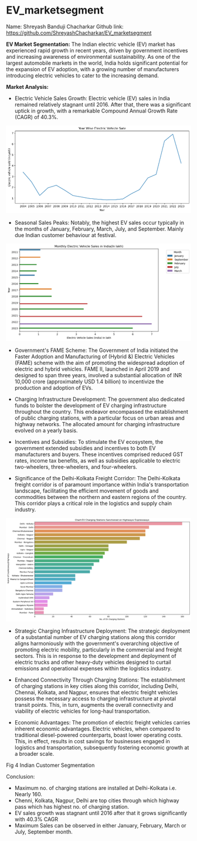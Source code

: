 # EV_marketsegment
Name: Shreyash Banduji Chacharkar
Github link: https://github.com/ShreyashChacharkar/EV_marketsegment

**EV Market Segmentation:**
The Indian electric vehicle (EV) market has experienced rapid growth in recent years, driven by government incentives and increasing awareness of environmental sustainability. As one of the largest automobile markets in the world, India holds significant potential for the expansion of EV adoption, with a growing number of manufacturers introducing electric vehicles to cater to the increasing demand.

**Market Analysis:**
*	Electric Vehicle Sales Growth: Electric vehicle (EV) sales in India remained relatively stagnant until 2016. After that, there was a significant uptick in growth, with a remarkable Compound Annual Growth Rate (CAGR) of 40.3%.
 
![Fig 1: Year wise Electric vehicle production](images/Year_Wise_electric_vehicle_sale.png)

*	Seasonal Sales Peaks: Notably, the highest EV sales occur typically in the months of January, February, March, July, and September. Mainly due Indian customer behaviour at festival.
 
![Fig 2 . Electric vehicle sales](images/month_wise_sell.png)


*	Government's FAME Scheme: The Government of India initiated the Faster Adoption and Manufacturing of (Hybrid &) Electric Vehicles (FAME) scheme with the aim of promoting the widespread adoption of electric and hybrid vehicles. FAME II, launched in April 2019 and designed to span three years, involved a substantial allocation of INR 10,000 crore (approximately USD 1.4 billion) to incentivize the production and adoption of EVs.

*	Charging Infrastructure Development: The government also dedicated funds to bolster the development of EV charging infrastructure throughout the country. This endeavor encompassed the establishment of public charging stations, with a particular focus on urban areas and highway networks. The allocated amount for charging infrastructure evolved on a yearly basis.

*	Incentives and Subsidies: To stimulate the EV ecosystem, the government extended subsidies and incentives to both EV manufacturers and buyers. These incentives comprised reduced GST rates, income tax benefits, as well as subsidies applicable to electric two-wheelers, three-wheelers, and four-wheelers.

*	Significance of the Delhi-Kolkata Freight Corridor: The Delhi-Kolkata freight corridor is of paramount importance within India's transportation landscape, facilitating the efficient movement of goods and commodities between the northern and eastern regions of the country. This corridor plays a critical role in the logistics and supply chain industry.
 
![Fig3. Charging Station deployment at Expressway and Highway](images/chargin_station.png)

*	Strategic Charging Infrastructure Deployment: The strategic deployment of a substantial number of EV charging stations along this corridor aligns harmoniously with the government's overarching objective of promoting electric mobility, particularly in the commercial and freight sectors. This is in response to the development and deployment of electric trucks and other heavy-duty vehicles designed to curtail emissions and operational expenses within the logistics industry.

*	Enhanced Connectivity Through Charging Stations: The establishment of charging stations in key cities along this corridor, including Delhi, Chennai, Kolkata, and Nagpur, ensures that electric freight vehicles possess the necessary access to charging infrastructure at pivotal transit points. This, in turn, augments the overall connectivity and viability of electric vehicles for long-haul transportation.

*	Economic Advantages: The promotion of electric freight vehicles carries inherent economic advantages. Electric vehicles, when compared to traditional diesel-powered counterparts, boast lower operating costs. This, in effect, results in cost savings for businesses engaged in logistics and transportation, subsequently fostering economic growth at a broader scale.

 
Fig 4  Indian Customer Segmentation 

Conclusion:
*	Maximum no. of charging stations are installed at Delhi-Kolkata i.e. Nearly 160.
* Chenni, Kolkata, Nagpur, Delhi are top cities through which highway pass which has highest no. of charging station.
* EV sales growth was stagnant until 2016 after that it grows significantly with 40.3% CAGR
* Maximum Sales can be observed in either January, February, March or July, September month.
